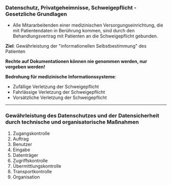### Datenschutz, Privatgeheimnisse, Schweigepflicht - Gesetzliche Grundlagen
* Alle Mitararbeitenden einer medizinischen Versorgungseinrichtung, die mit Patientendaten in Berührung kommen, 
sind durch den Behandlungsvertrag mit Patienten an die Schweigepflicht gebunden.

**Ziel**: Gewährleistung der "informationellen Selbstbestimmung" des Patienten

**Rechte auf Dokumentationen können nie genommen werden, nur vergeben werden!**

**Bedrohung für medizinische Informationssysteme**:
* Zufällige Verletzung der Schweigepflicht
* Fahrlässige Verletzung der Schweigepflicht
* Vorsätzliche Verletzung der Schweigepflicht

---

### Gewährleistung des Datenschutzes und der Datensicherheit durch technische und organisatorische Maßnahmen
1. Zugangskontrolle
2. Auftrag
3. Benutzer
4. Eingabe
5. Datenträger
6. Zugriffskontrolle
7. Übermittlungskontrolle
8. Transportkontrolle
9. Organisation